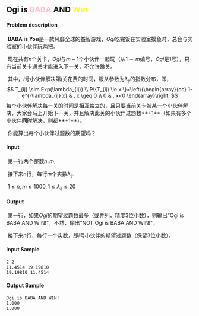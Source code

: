 ## Ogi is <font color=pink>BABA</font> AND <font color=yellow>Win</font>

#### Problem description

​	**BABA is You**是一款风靡全球的益智游戏，$Ogi$吃完饭在实验室摸鱼时，总会与实验室的小伙伴玩两把。

​	现在共有$n$个关卡，$Ogi$与$m-1$个小伙伴一起玩（从$1 \sim m$编号，$Ogi$是$1$号），只有当前关卡通关才能进入下一关，不允许跳关。

​	其中，$i$号小伙伴解决第$j$关花费的时间，服从参数为$\lambda_{ij}$的指数分布，即，
$$
T_{ij} \sim Exp(\lambda_{ij}) \\ P\{T_{ij} \le x \}=\left\{\begin{array}{cc}
1-e^{-\lambda_{ij} x} & , x \geq 0 \\
0 & , x<0
\end{array}\right.
$$
​	每个小伙伴解决每一关的时间是相互独立的，且只要当前关卡被某一个小伙伴解决，大家会马上开始下一关，并且解决此关的小伙伴过题数**+1**（如果有多个小伙伴**同时**解决，则都**+1**）。

​	你能算出每个小伙伴过题数的期望吗？

#### Input

​	第一行两个整数$n, m$;

​	接下来$n$行，每行$m$个实数$\lambda_{ij}$.

​	$1 \le n,m \le 1000, 1 \le \lambda_{ij} \le 20$

#### Output

​	第一行，如果$Ogi$的期望过题数最多（或并列，精度3位小数），则输出"Ogi is BABA AND WIN!"，不然，输出"NOT Ogi is BABA AND WIN!"。

​	接下来$n$行，每行一个实数，即$i$号小伙伴的期望过题数（保留3位小数）。

#### Input Sample

```
2 2
11.4514 19.19810
19.19810 11.4514
```

#### Output Sample

```
Ogi is BABA AND WIN!
1.000
1.000
```



